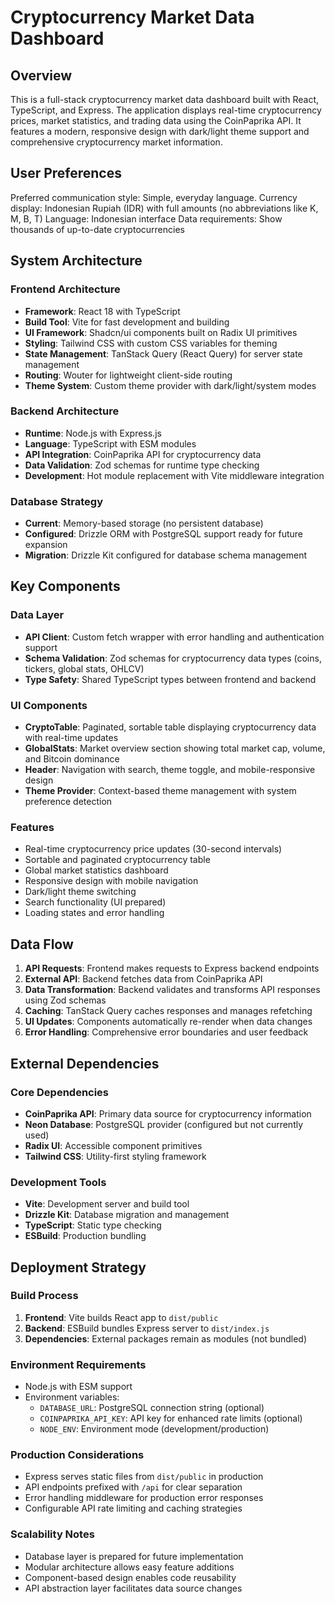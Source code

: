 # Cryptocurrency Market Data Dashboard

## Overview

This is a full-stack cryptocurrency market data dashboard built with React, TypeScript, and Express. The application displays real-time cryptocurrency prices, market statistics, and trading data using the CoinPaprika API. It features a modern, responsive design with dark/light theme support and comprehensive cryptocurrency market information.

## User Preferences

Preferred communication style: Simple, everyday language.
Currency display: Indonesian Rupiah (IDR) with full amounts (no abbreviations like K, M, B, T)
Language: Indonesian interface
Data requirements: Show thousands of up-to-date cryptocurrencies

## System Architecture

### Frontend Architecture
- **Framework**: React 18 with TypeScript
- **Build Tool**: Vite for fast development and building
- **UI Framework**: Shadcn/ui components built on Radix UI primitives
- **Styling**: Tailwind CSS with custom CSS variables for theming
- **State Management**: TanStack Query (React Query) for server state management
- **Routing**: Wouter for lightweight client-side routing
- **Theme System**: Custom theme provider with dark/light/system modes

### Backend Architecture
- **Runtime**: Node.js with Express.js
- **Language**: TypeScript with ESM modules
- **API Integration**: CoinPaprika API for cryptocurrency data
- **Data Validation**: Zod schemas for runtime type checking
- **Development**: Hot module replacement with Vite middleware integration

### Database Strategy
- **Current**: Memory-based storage (no persistent database)
- **Configured**: Drizzle ORM with PostgreSQL support ready for future expansion
- **Migration**: Drizzle Kit configured for database schema management

## Key Components

### Data Layer
- **API Client**: Custom fetch wrapper with error handling and authentication support
- **Schema Validation**: Zod schemas for cryptocurrency data types (coins, tickers, global stats, OHLCV)
- **Type Safety**: Shared TypeScript types between frontend and backend

### UI Components
- **CryptoTable**: Paginated, sortable table displaying cryptocurrency data with real-time updates
- **GlobalStats**: Market overview section showing total market cap, volume, and Bitcoin dominance
- **Header**: Navigation with search, theme toggle, and mobile-responsive design
- **Theme Provider**: Context-based theme management with system preference detection

### Features
- Real-time cryptocurrency price updates (30-second intervals)
- Sortable and paginated cryptocurrency table
- Global market statistics dashboard
- Responsive design with mobile navigation
- Dark/light theme switching
- Search functionality (UI prepared)
- Loading states and error handling

## Data Flow

1. **API Requests**: Frontend makes requests to Express backend endpoints
2. **External API**: Backend fetches data from CoinPaprika API
3. **Data Transformation**: Backend validates and transforms API responses using Zod schemas
4. **Caching**: TanStack Query caches responses and manages refetching
5. **UI Updates**: Components automatically re-render when data changes
6. **Error Handling**: Comprehensive error boundaries and user feedback

## External Dependencies

### Core Dependencies
- **CoinPaprika API**: Primary data source for cryptocurrency information
- **Neon Database**: PostgreSQL provider (configured but not currently used)
- **Radix UI**: Accessible component primitives
- **Tailwind CSS**: Utility-first styling framework

### Development Tools
- **Vite**: Development server and build tool
- **Drizzle Kit**: Database migration and management
- **TypeScript**: Static type checking
- **ESBuild**: Production bundling

## Deployment Strategy

### Build Process
1. **Frontend**: Vite builds React app to `dist/public`
2. **Backend**: ESBuild bundles Express server to `dist/index.js`
3. **Dependencies**: External packages remain as modules (not bundled)

### Environment Requirements
- Node.js with ESM support
- Environment variables:
  - `DATABASE_URL`: PostgreSQL connection string (optional)
  - `COINPAPRIKA_API_KEY`: API key for enhanced rate limits (optional)
  - `NODE_ENV`: Environment mode (development/production)

### Production Considerations
- Express serves static files from `dist/public` in production
- API endpoints prefixed with `/api` for clear separation
- Error handling middleware for production error responses
- Configurable API rate limiting and caching strategies

### Scalability Notes
- Database layer is prepared for future implementation
- Modular architecture allows easy feature additions
- Component-based design enables code reusability
- API abstraction layer facilitates data source changes